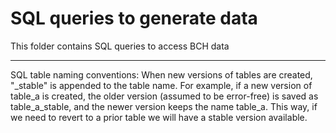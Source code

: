 # SQL queries to generate data

This folder contains SQL queries to access BCH data

---------------

SQL table naming conventions:
When new versions of tables are created, "\_stable" is appended to the table name. 
For example, if a new version of table_a is created, the older version (assumed to be error-free) is saved as table_a_stable, and the newer version keeps the name table_a. 
This way, if we need to revert to a prior table we will have a stable version available.
